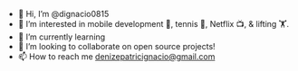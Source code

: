 - 👋 Hi, I’m @dignacio0815
- 👀 I’m interested in mobile development 📱, tennis 🎾, Netflix 📺, & lifting 🏋️. 
- 🌱 I’m currently learning 
- 💞️ I’m looking to collaborate on open source projects!
- 📫 How to reach me denizepatricignacio@gmail.com

<!---
dignacio0815/dignacio0815 is a ✨ special ✨ repository because its `README.md` (this file) appears on your GitHub profile.
You can click the Preview link to take a look at your changes.
--->
